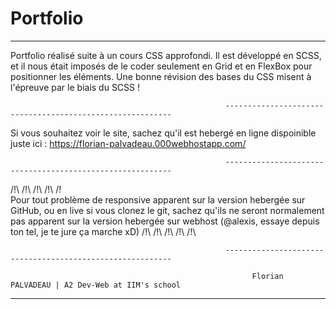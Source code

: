 # Portfolio

---------------------------------------------------------------------------------------------------------------------------------------------------------------------------------------
Portfolio réalisé suite à un cours CSS approfondi. Il est développé en SCSS, et il nous était imposés de le coder seulement en Grid et en FlexBox pour positionner les éléments. Une bonne révision des bases du CSS misent à l'épreuve par le biais du SCSS !

                                                    ----------------------------------------------------------

Si vous souhaitez voir le site, sachez qu'il est hebergé en ligne dispoinible juste ici : https://florian-palvadeau.000webhostapp.com/

                                                    ----------------------------------------------------------

/!\ /!\ /!\ /!\ /!\
Pour tout problème de responsive apparent sur la version hebergée sur GitHub, ou en live si vous clonez le git, sachez qu'ils ne seront normalement pas apparent sur la version hebergée sur webhost (@alexis, essaye depuis ton tel, je te jure ça marche xD)
/!\ /!\ /!\ /!\ /!\

                                                    ----------------------------------------------------------

                                                          Florian PALVADEAU | A2 Dev-Web at IIM's school
---------------------------------------------------------------------------------------------------------------------------------------------------------------------------------------